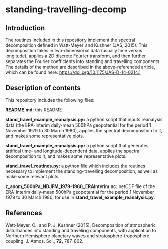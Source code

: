 # standing-travelling-decomp

Introduction
------------

The routines included in this repository implement the spectral decomposition defined in Watt-Meyer and Kushner (JAS, 2015). This decomposition takes in two-dimensional data (usually time versus longitude), applies a 2D discrete Fourier transform, and then further separates the Fourier coefficients into standing and travelling components. The details of the method are described in the above-referenced article, which can be found here: https://doi.org/10.1175/JAS-D-14-0214.1


Description of contents
-----------------------

This repository includes the following files:

**README.md:** this README

**stand_travel_example_reanalysis.py:** a python script that inputs reanalysis data (the ERA-Interim daily-mean 500hPa geopotential for the period 1 November 1979 to 30 March 1980), applies the spectral decomposition to it, and makes some representative plots.

**stand_travel_example_reanalysis.py:** a python script that generates artifical time- and longitude-dependent data, applies the spectral decomposition to it, and makes some representative plots.

**stand_travel_routines.py:** a python file which includes the routines necessary to implement the standing-travelling decomposition, as well as make some relevant plots.

**z_anom_500hPa_NDJFM_1979-1980_ERAInterim.nc:** netCDF file of the ERA-Interim daily-mean 500hPa geopotential for the period 1 November 1979 to 30 March 1980, for use in **stand_travel_example_reanalysis.py**.


References
----------

Watt-Meyer, O., and P. J. Kushner (2015), Decomposition of atmospheric disturbances into standing and traveling components, with application to Northern Hemisphere planetary waves and stratosphere-troposphere coupling. J. Atmos. Sci., **72,** 787-802.
